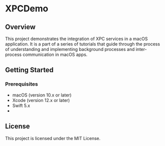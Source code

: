# XPCDemo

## Overview
This project demonstrates the integration of XPC services in a macOS application. 
It is a part of a series of tutorials that guide through the process of understanding 
and implementing background processes and inter-process communication in macOS apps.

## Getting Started
### Prerequisites
- macOS (version 10.x or later)
- Xcode (version 12.x or later)
- Swift 5.x
- 
## License

This project is licensed under the MIT License.
